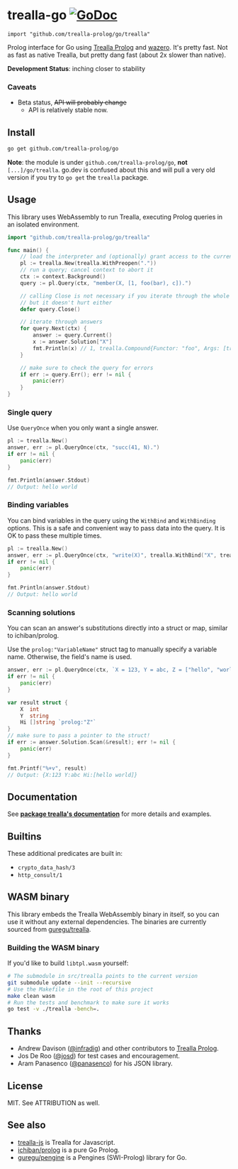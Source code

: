 # trealla-go [![GoDoc](https://godoc.org/github.com/trealla-prolog/go?status.svg)](https://godoc.org/github.com/trealla-prolog/go)
`import "github.com/trealla-prolog/go/trealla"`

Prolog interface for Go using [Trealla Prolog](https://github.com/trealla-prolog/trealla) and [wazero](https://wazero.io/).
It's pretty fast. Not as fast as native Trealla, but pretty dang fast (about 2x slower than native).

**Development Status**: inching closer to stability

### Caveats

- Beta status, <s>API will probably change</s>
  - API is relatively stable now.

## Install

```bash
go get github.com/trealla-prolog/go
```

**Note**: the module is under `github.com/trealla-prolog/go`, **not** `[...]/go/trealla`.
go.dev is confused about this and will pull a very old version if you try to `go get` the `trealla` package.

## Usage

This library uses WebAssembly to run Trealla, executing Prolog queries in an isolated environment.

```go
import "github.com/trealla-prolog/go/trealla"

func main() {
	// load the interpreter and (optionally) grant access to the current directory
	pl := trealla.New(trealla.WithPreopen("."))
	// run a query; cancel context to abort it
	ctx := context.Background()
	query := pl.Query(ctx, "member(X, [1, foo(bar), c]).")

	// calling Close is not necessary if you iterate through the whole result set
	// but it doesn't hurt either
	defer query.Close() 

	// iterate through answers
	for query.Next(ctx) {
		answer := query.Current()
		x := answer.Solution["X"]
		fmt.Println(x) // 1, trealla.Compound{Functor: "foo", Args: [trealla.Atom("bar")]}, "c"
	}

	// make sure to check the query for errors
	if err := query.Err(); err != nil {
		panic(err)
	}
}
```

### Single query

Use `QueryOnce` when you only want a single answer.

```go
pl := trealla.New()
answer, err := pl.QueryOnce(ctx, "succ(41, N).")
if err != nil {
	panic(err)
}

fmt.Println(answer.Stdout)
// Output: hello world
```

### Binding variables

You can bind variables in the query using the `WithBind` and `WithBinding` options.
This is a safe and convenient way to pass data into the query.
It is OK to pass these multiple times.

```go
pl := trealla.New()
answer, err := pl.QueryOnce(ctx, "write(X)", trealla.WithBind("X", trealla.Atom("hello world")))
if err != nil {
	panic(err)
}

fmt.Println(answer.Stdout)
// Output: hello world
```

### Scanning solutions

You can scan an answer's substitutions directly into a struct or map, similar to ichiban/prolog.

Use the `prolog:"VariableName"` struct tag to manually specify a variable name.
Otherwise, the field's name is used.

```go
answer, err := pl.QueryOnce(ctx, `X = 123, Y = abc, Z = ["hello", "world"].`)
if err != nil {
	panic(err)
}

var result struct {
	X  int
	Y  string
	Hi []string `prolog:"Z"`
}
// make sure to pass a pointer to the struct!
if err := answer.Solution.Scan(&result); err != nil {
	panic(err)
}

fmt.Printf("%+v", result)
// Output: {X:123 Y:abc Hi:[hello world]}
```

## Documentation

See **[package trealla's documentation](https://pkg.go.dev/github.com/trealla-prolog/go#section-directories)** for more details and examples.

## Builtins

These additional predicates are built in:

- `crypto_data_hash/3`
- `http_consult/1`

## WASM binary

This library embeds the Trealla WebAssembly binary in itself, so you can use it without any external dependencies.
The binaries are currently sourced from [guregu/trealla](https://github.com/guregu/trealla).

### Building the WASM binary

If you'd like to build `libtpl.wasm` yourself:

```bash
# The submodule in src/trealla points to the current version
git submodule update --init --recursive
# Use the Makefile in the root of this project
make clean wasm
# Run the tests and benchmark to make sure it works
go test -v ./trealla -bench=.
```

## Thanks
 
- Andrew Davison ([@infradig](https://github.com/infradig)) and other contributors to [Trealla Prolog](https://github.com/trealla-prolog/trealla).
- Jos De Roo ([@josd](https://github.com/josd)) for test cases and encouragement.
- Aram Panasenco ([@panasenco](https://github.com/panasenco)) for his JSON library.

## License

MIT. See ATTRIBUTION as well.

## See also

- [trealla-js](https://github.com/guregu/trealla-js) is Trealla for Javascript.
- [ichiban/prolog](https://github.com/ichiban/prolog) is a pure Go Prolog.
- [guregu/pengine](https://github.com/guregu/pengine) is a Pengines (SWI-Prolog) library for Go.
